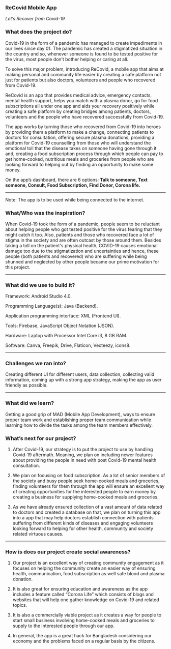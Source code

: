 ### ReCovid Mobile App
<i> Let’s Recover from Covid-19 </i>

### What does the project do?
Covid-19 in the form of a pandemic has managed to create impediments in our lives since day 01. The pandemic has created a stigmatized situation in the country and so, whenever someone is found to be tested positive for the virus, most people don’t bother helping or caring at all.


To solve this major problem, introducing ReCovid, a mobile app that aims at making personal and community life easier by creating a safe platform not just for patients but also doctors, volunteers and people who recovered from Covid-19. 

ReCovid is an app that provides medical advice, emergency contacts, mental health support, helps you match with a plasma donor, go for food subscriptions all under one app and aids your recovery positively while creating a safe platform by creating bridges among patients, doctors, volunteers and the people who have recovered successfully from Covid-19.

The app works by turning those who recovered from Covid-19 into heroes by providing them a platform to make a change, connecting patients to doctors for consultation, offering secure plasma donations, providing a platform for Covid-19 counselling from those who will understand the emotional toll that the disease takes on someone having gone through it and, creating a food subscription process through which people can pay to get home-cooked, nutritious meals and groceries from people who are looking forward to helping out by finding an opportunity to make some money.

On the app’s dashboard, there are 6 options:
     <b>Talk to someone, Text someone, Consult, Food Subscription, Find Donor, Corona life.</b>
<hr>

Note: The app is to be used while being connected to the internet.
### What/Who was the inspiration?
When Covid-19 took the form of a pandemic, people seem to be reluctant about helping people who got tested positive for the virus fearing that they might catch it too. Also, patients and those who recovered face a lot of stigma in the society and are often outcast by those around them. Besides taking a toll on the patient's physical health, COVID-19 causes emotional damage too due to the stigmatization and uncertainties and hence, these people (both patients and recovered) who are suffering while being shunned and neglected by other people became our prime motivation for this project. 
<hr>

### What did we use to build it?

Framework: Android Studio 4.0.

Programming Language(s): Java (Backend).

Application programming interface: XML (Frontend UI).

Tools: Firebase, JavaScript Object Notation (JSON).

Hardware: Laptop with Processor Intel Core i3, 8 GB RAM.

Software: Canva, Freepik, Drive, Flaticon, Vecteezy, icons8.

<hr>

### Challenges we ran into?
Creating different UI for different users, data collection, collecting valid information, coming up with a strong app strategy, making the app as user friendly as possible.
<hr>

### What did we learn?
Getting a good grip of MAD (Mobile App Development), ways to ensure proper team work and establishing proper team communication while learning how to divide the tasks among the team members effectively.

### What’s next for our project?

1.	After Covid-19, our strategy is to put the project to use by handling Covid-19 aftermath. Meaning, we plan on including newer features about providing the people in need with post Covid-19 mental health consultation.

2.	We plan on focusing on food subscription. As a lot of senior members of the society and busy people seek home-cooked meals and groceries, finding volunteers for them through the app will ensure an excellent way of creating opportunities for the interested people to earn money by creating a business for supplying home-cooked meals and groceries.

3.	As we have already ensured collection of a vast amount of data related to doctors and created a database on that, we plan on turning this app into a app that may help doctors establish connection with patients suffering from different kinds of diseases and engaging volunteers looking forward to helping for other health, community and society related virtuous causes.
<hr>

### How is does our project create social awareness?

1.	Our project is an excellent way of creating community engagement as it focuses on helping the community create an easier way of ensuring health, communication, food subscription as well safe blood and plasma donation.

2.	It is also great for ensuring education and awareness as the app includes a feature called “Corona Life” which consists of blogs and websites that will help one gather knowledge on Covid-19 and related topics.

3.	It is also a commercially viable project as it creates a way for people to start small business involving home-cooked meals and groceries to supply to the interested people through our app.

4.	In general, the app is a great hack for Bangladesh considering our economy and the problems faced on a regular basis by the citizens.



